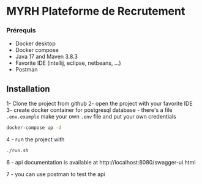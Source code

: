 # MYRH Plateforme de Recrutement
### Prérequis

- Docker desktop
- Docker compose
- Java 17 and Maven 3.8.3
- Favorite IDE (intellij, eclipse, netbeans, ...)
- Postman

## Installation

1- Clone the project from github
2- open the project with your favorite IDE
3- create docker container for postgresql database 
    - there's a file ``.env.example`` make your own ``.env`` file and put your own credentials
```bash
docker-compose up -d
```
4 - run the project with 
```bash
./run.sh
```
6 - api documentation is available at http://localhost:8080/swagger-ui.html

7 - you can use postman to test the api

